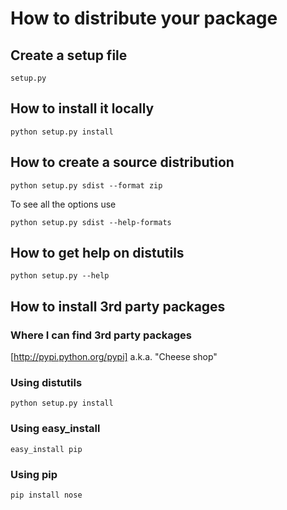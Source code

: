 # How to distribute your package

## Create a setup file

`setup.py`

## How to install it locally

 ```
 python setup.py install
 ```

## How to create a source distribution

```
python setup.py sdist --format zip
```

To see all the options use

```
python setup.py sdist --help-formats
```


## How to get help on distutils

```
python setup.py --help
```

## How to install 3rd party packages

### Where I can find 3rd party packages

[http://pypi.python.org/pypi] a.k.a. "Cheese shop" 

### Using **distutils**

 ```
 python setup.py install
 ```
 
 ### Using **easy_install**
 
  ```
 easy_install pip
 ```
 
 
 ### Using **pip**
 
  ```
 pip install nose
 ```